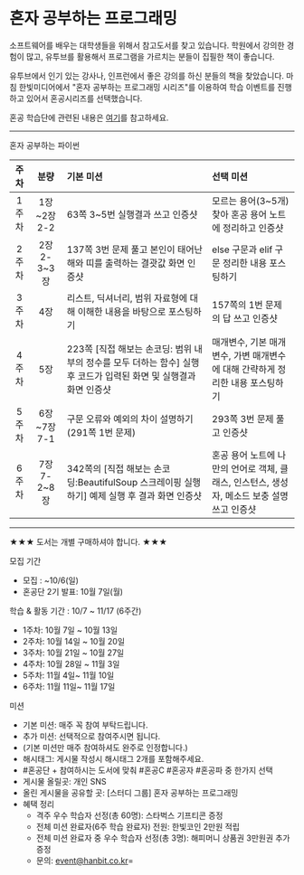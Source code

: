 # 혼자 공부하는 프로그래밍

소프트웨어를 배우는 대학생들을 위해서 참고도서를 찾고 있습니다.
학원에서 강의한 경험이 많고, 유투브를 활용해서 프로그램을 가르치는 분들이 집필한 책이 좋습니다.

유투브에서 인기 있는 강사나, 인프런에서 좋은 강의를 하신 분들의 책을 찾았습니다.
마침 한빛미디어에서 "혼자 공부하는 프로그래밍 시리즈"를 이용하여 학습 이벤트를 진행하고 있어서 혼공시리즈를 선택했습니다.

혼공 학습단에 관련된 내용은 [여기](https://docs.google.com/document/d/143nidMwTpRKsoaloGbiGtpaeeIZxiaJ9Uyr_Xn-C_T4/edit)를 참고하세요.

---
혼자 공부하는 파이썬

| 주차 | 분량 | 기본 미션 | 선택 미션 |
|:---:|:---:|:---|:---|
| 1주차 | 1장~2장 2-2 | 63쪽 3~5번 실행결과 쓰고 인증샷 | 모르는 용어(3~5개) 찾아 혼공 용어 노트에 정리하고 인증샷 |
| 2주차 | 2장 2-3~3장 | 137쪽 3번 문제 풀고 본인이 태어난 해와 띠를 출력하는 결괏값 화면 인증샷 | else 구문과 elif 구문 정리한 내용 포스팅하기 |
| 3주차 | 4장 | 리스트, 딕셔너리, 범위 자료형에 대해 이해한 내용을 바탕으로 포스팅하기 | 157쪽의 1번 문제의 답 쓰고 인증샷 |
| 4주차 | 5장 | 223쪽 [직접 해보는 손코딩: 범위 내부의 정수를 모두 더하는 함수] 실행 후 코드가 입력된 화면 및 실행결과 화면 인증샷 | 매개변수, 기본 매개변수, 가변 매개변수에 대해 간략하게 정리한 내용 포스팅하기 |
| 5주차 | 6장~7장 7-1 | 구문 오류와 예외의 차이 설명하기(291쪽 1번 문제) | 293쪽 3번 문제 풀고 인증샷 |
| 6주차 | 7장 7-2~8장 | 342쪽의 [직접 해보는 손코딩:BeautifulSoup 스크레이핑 실행하기] 예제 실행 후 결과 화면 인증샷 | 혼공 용어 노트에 나만의 언어로 객체, 클래스, 인스턴스, 생성자, 메소드 보충 설명쓰고 인증샷 |

---

★★★ 도서는 개별 구매하셔야 합니다. ★★★

모집 기간 
 - 모집 : ~10/6(일)
 - 혼공단 2기 발표: 10월 7일(월)

학습 & 활동 기간 : 10/7 ~ 11/17 (6주간)
- 1주차: 10월 7일 ~ 10월 13일 
- 2주차: 10월 14일 ~ 10월 20일
- 3주차: 10월 21일 ~ 10월 27일 
- 4주차: 10월 28일 ~ 11월 3일
- 5주차: 11월 4일~ 11월 10일 
- 6주차: 11월 11일~ 11월 17일 

미션
* 기본 미션: 매주 꼭 참여 부탁드립니다.  
* 추가 미션: 선택적으로 참여주시면 됩니다.
* (기본 미션만 매주 참여하셔도 완주로 인정합니다.)     
* 해시태그: 게시물 작성시 해시태그 2개를 포함해주세요. 
* #혼공단 + 참여하시는 도서에 맞춰 #혼공C #혼공자 #혼공파 중 한가지 선택 
* 게시물 올릴곳: 개인 SNS
* 올린 게시물을 공유할 곳: [스터디 그룹] 혼자 공부하는 프로그래밍
* 혜택 정리
  - 격주 우수 학습자 선정(총 60명):  스타벅스 기프티콘 증정
  - 전체 미션 완료자(6주 학습 완료자) 전원: 한빛코인 2만원 적립
  - 전체 미션 완료자 중 우수 학습자 선정(총 3명): 해피머니 상품권 3만원권 추가 증정
  - 문의: event@hanbit.co.kr=
